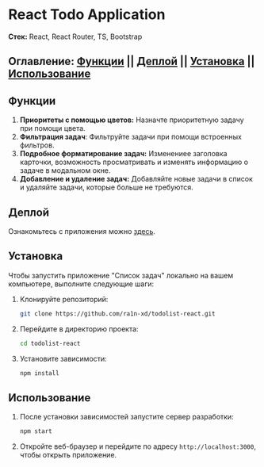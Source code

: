 # React Todo Application

**Стек:** React, React Router, TS, Bootstrap

## Оглавление: [Функции](#функции) || [Деплой](#деплой) || [Установка](#установка) || [Использование](#использование)

## Функции
1. **Приоритеты с помощью цветов:** Назначте приоритетную задачу при помощи цвета.
2. **Фильтрация задач**: Фильтруйте задачи при помощи встроенных фильтров.
3. **Подробное форматирование задач:** Изменениее заголовка карточки, возможность просматривать и изменять информацию о задаче в модальном окне.
4. **Добавление и удаление задач:** Добавляйте новые задачи в список и удаляйте задачи, которые больше не требуются.
  
## Деплой
Ознакомьтесь с приложения можно [здесь](https://ra1n-xd.github.io/todolist-react/).

## Установка
Чтобы запустить приложение "Список задач" локально на вашем компьютере, выполните следующие шаги:

1. Клонируйте репозиторий:
   ```bash
   git clone https://github.com/ra1n-xd/todolist-react.git
   ```
2. Перейдите в директорию проекта:
   ```bash
   cd todolist-react
   ```
3. Установите зависимости:
   ```bash
   npm install
   ```

## Использование
1. После установки зависимостей запустите сервер разработки:
   ```bash
   npm start
   ```
2. Откройте веб-браузер и перейдите по адресу `http://localhost:3000`, чтобы открыть приложение.
